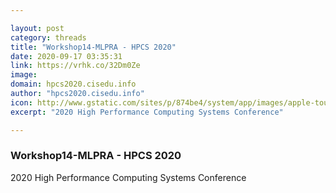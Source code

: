 ```yaml
---

layout: post
category: threads
title: "Workshop14-MLPRA - HPCS 2020"
date: 2020-09-17 03:35:31
link: https://vrhk.co/32Dm0Ze
image: 
domain: hpcs2020.cisedu.info
author: "hpcs2020.cisedu.info"
icon: http://www.gstatic.com/sites/p/874be4/system/app/images/apple-touch-icon.png
excerpt: "2020 High Performance Computing Systems Conference"

---
```


### Workshop14-MLPRA - HPCS 2020

2020 High Performance Computing Systems Conference